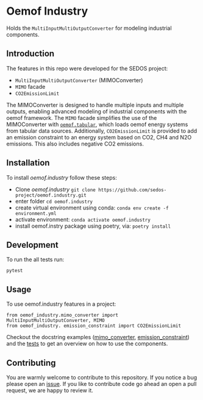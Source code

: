 
# Oemof Industry

Holds the `MultiInputMultiOutputConverter` for modeling industrial components.

## Introduction

The features in this repo were developed for the SEDOS project:

* `MultiInputMultiOutputConverter` (MIMOConverter)
* `MIMO` facade
* `CO2EmissionLimit`

The MIMOConverter is designed to handle multiple inputs and multiple outputs, enabling advanced modeling of
industrial components with the oemof framework.
The `MIMO` facade simplifies the use of the MIMOConverter with [`oemof.tabular`](https://github.com/oemof/oemof-tabular), which loads oemof energy systems from tabular data sources.
Additionally, `CO2EmissionLimit` is provided to add an emission constraint to an energy system based on CO2, CH4 and N2O emissions. This also includes negative CO2 emissions.

## Installation
To install *oemof.industry* follow these steps:

* Clone *oemof.industry*  `git clone https://github.com/sedos-project/oemof.industry.git`
* enter folder `cd oemof.industry`
* create virtual environment using conda: `conda env create -f environment.yml`
* activate environment: `conda activate oemof.industry`
* install oemof.instry package using poetry, via: `poetry install`

## Development

To run the all tests run:

    pytest

## Usage
To use oemof.industry features in a project:

    from oemof_industry.mimo_converter import MultiInputMultiOutputConverter, MIMO
    from oemof_industry. emission_constraint import CO2EmissionLimit

Checkout the docstring examples ([mimo_converter](https://github.com/sedos-project/oemof.industry/blob/main/oemof_industry/mimo_converter.py), [emission_constraint](https://github.com/sedos-project/oemof.industry/blob/main/oemof_industry/emission_constraint.py)) and the [tests](https://github.com/sedos-project/oemof.industry/tree/main/tests) to get an overview on how to use the components.


## Contributing

You are warmly welcome to contribute to this repository. If you notice a bug please open an [issue](https://github.com/sedos-project/oemof.industry/issues/new).
If you like to contribute code go ahead an open a pull request, we are happy to review it. 

